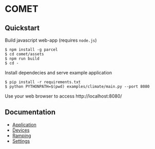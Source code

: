 # COMET

## Quickstart

Build javascript web-app (requires `node.js`)

    $ npm install -g parcel
    $ cd comet/assets
    $ npm run build
    $ cd -
    
Install dependecies and serve example application

    $ pip install -r requirements.txt
    $ python PYTHONPATH=$(pwd) examples/climate/main.py --port 8080

Use your web browser to access http://localhost:8080/

## Documentation

* [Application](doc/application.md)
* [Devices](doc/devices.md)
* [Ramping](doc/ramping.md)
* [Settings](doc/settings.md)
